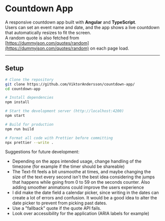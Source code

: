 # Countdown App

A responsive countdown app built with **Angular** and **TypeScript**.  
Users can set an event name and date, and the app shows a live countdown that automatically resizes to fit the screen.  
A random quote is also fetched from [https://dummyjson.com/quotes/random](https://dummyjson.com/quotes/random) on each page load.

---

## Setup

```bash
# Clone the repository
git clone https://github.com/ViktorAndersson/countdown-app/
cd countdown-app

# Install dependencies
npm install

# Start the development server (http://localhost:4200)
npm start

# Build for production
npm run build

# Format all code with Prettier before committing
npx prettier --write .
```

Suggestions for future development:

* Depending on the apps intended usage, change handling of the timezone (for example if the timer should be shareable)
* The Text-fit feels a bit unsmoothe at times, and maybe changing the size of the text every second isn't the best idea considering the jumps that happens while going from 0 to 59 on the seconds counter. Also adding smoother animations could improve the users experience
* I did make the date field a calendar picker, since writing in the dates can create a lot of errors and confusion. It would be a good idea to alter the date picker to prevent from picking past dates.
* Use a "fallback" quote if the quote API fails.
* Look over accessibility for the application (ARIA labels for example)
